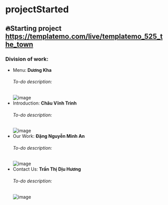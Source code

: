 # projectStarted

## 🔥Starting project https://templatemo.com/live/templatemo_525_the_town
### Division of work:
* Menu: **Dương Kha**
     ###### To-do description: 
     ![image](https://user-images.githubusercontent.com/68959566/126251161-0ce0c6f7-2b2f-48eb-bda9-d40be4c8dc13.png)
* Introduction: **Châu Vĩnh Trinh**
     ###### To-do description: 
     ![image](https://user-images.githubusercontent.com/68959566/126251226-9065229e-aac4-461a-af07-28e4c39217a6.png)
* Our Work: **Đặng Nguyễn Minh An**
     ###### To-do description: 
     ![image](https://user-images.githubusercontent.com/68959566/126251260-07e125fa-a817-445a-9acf-f2e2a661efb6.png)
* Contact Us: **Trần Thị Dịu Hương**
     ###### To-do description: 
     ![image](https://user-images.githubusercontent.com/68959566/126251459-d318d0fe-b434-442a-8339-8aae44b7b98a.png)
